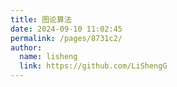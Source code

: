 ```yaml
---
title: 图论算法
date: 2024-09-10 11:02:45
permalink: /pages/8731c2/
author: 
  name: lisheng
  link: https://github.com/LiShengG
---
```

